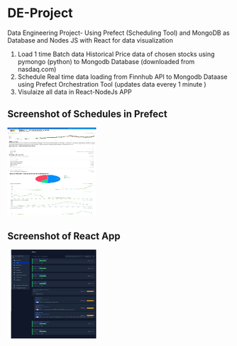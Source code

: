 # DE-Project
Data Engineering Project- Using Prefect (Scheduling Tool) and MongoDB as Database and Nodes JS with React for data visualization
1. Load 1 time Batch data Historical Price data of chosen stocks using pymongo (python) to Mongodb Database (downloaded from nasdaq.com)
2. Schedule Real time data loading from Finnhub API to Mongodb Dataase using Prefect Orchestration Tool (updates data everey 1 minute )
3. Visulaize all data in React-NodeJs APP
## Screenshot of Schedules in Prefect
<img src="images\reactapp.jpeg" alt="React App" width="200" height="200">

## Screenshot of React App
<img src="prefectschedules.jpeg" alt="React App" width="200" height="200">
